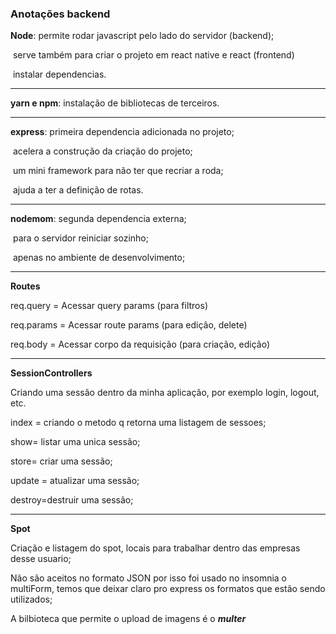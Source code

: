 ### Anotações backend

**Node**: permite rodar javascript pelo lado do servidor (backend);

​	serve também para criar o projeto em react native e react (frontend) 

​    	instalar dependencias.

___

**yarn e npm**: instalação de bibliotecas de terceiros.

___

**express**: primeira dependencia adicionada no projeto;

​    	acelera a construção da criação do projeto;

​    	um mini framework para não ter que recriar a roda;

​    	ajuda a ter a definição de rotas.

___

**nodemom**: segunda dependencia externa;

​    	para o servidor reiniciar sozinho;

​    	apenas no ambiente de desenvolvimento;

___

**Routes**

req.query = Acessar query params (para filtros)

req.params = Acessar route params (para edição, delete)

req.body = Acessar corpo da requisição (para criação, edição)

___

**SessionControllers**

Criando uma sessão dentro da minha aplicação, por exemplo login, logout, etc.

index = criando o metodo q retorna uma listagem de sessoes;

show= listar uma unica sessão;

store= criar uma sessão;

update = atualizar uma sessão;

destroy=destruir uma sessão;

___

**Spot**

Criação e listagem do spot, locais para trabalhar dentro das empresas desse usuario;

Não são aceitos no formato JSON por isso foi usado no insomnia o multiForm, temos que deixar claro pro express os formatos que estão sendo utilizados;

A bilbioteca que permite o upload de imagens é o ***multer***

